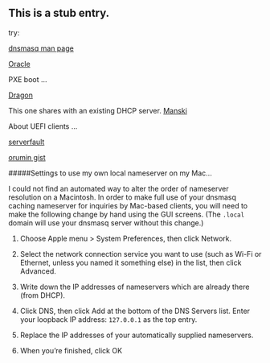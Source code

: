 ## This is a stub entry.

try: 

[dnsmasq man page](http://www.thekelleys.org.uk/dnsmasq/docs/dnsmasq-man.html#lbAB)

[Oracle](https://docs.oracle.com/cd/E37670_01/E41137/html/ol-dnsmasq-conf.html)

PXE boot ...

[Dragon](https://blogging.dragon.org.uk/howto-setup-a-pxe-server-with-dnsmasq/)

This one shares with an existing DHCP server. 
[Manski](https://manski.net/2016/09/pxe-server-on-existing-network-dhcp-proxy-on-ubuntu/)

About UEFI clients ...

[serverfault](https://serverfault.com/questions/829068/trouble-with-dnsmasq-dhcp-proxy-pxe-for-uefi-clients)

[orumin gist](https://gist.github.com/orumin/b38f5aed762f0bedff68)

#####Settings to use my own local nameserver on my Mac...

I could not find an automated way to alter the order of nameserver resolution on a Macintosh.
In order to make full use of your dnsmasq caching nameserver for inquiries by Mac-based clients, you will need to make the following change by hand
using the GUI screens. (The `.local` domain will use your dnsmasq server without this change.)


1. Choose Apple menu > System Preferences, then click Network.

2. Select the network connection service you want to use (such as Wi-Fi or Ethernet, unless you named it something else) in the list, then click Advanced.

3. Write down the IP addresses of nameservers which are already there (from DHCP).

3. Click DNS, then click Add at the bottom of the DNS Servers list. Enter your loopback IP address: `127.0.0.1` as the top entry.

4. Replace the IP addresses of your automatically supplied nameservers.

4. When you’re finished, click OK
